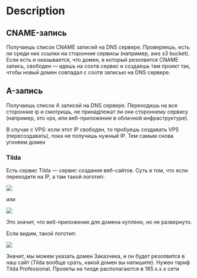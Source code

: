 # Description

## CNAME-запись

Получаешь список CNAME записей на DNS сервере. Проверяешь, есть ли среди них ссылки на сторонние сервисы (например, aws s3 bucket). Если есть и оказывается, что домен, в который резолвится CNAME запись, свободен — идешь на соотв сервис и создаешь там проект так, чтобы новый домен совпадал с соотв записью на DNS сервере.

## A-запись

Получаешь список A записей на DNS сервере. Переходишь на все сторонние ip и смотришь, не принадлежат ли они стороннему сервису (например, это vps, или веб-приложение в облачной инфраструктуре).&#x20;

В случае с VPS: если этот IP свободен, то пробуешь создавать VPS (пересоздавать), пока не получишь нужный IP. Тем самым снова угоняем домен

### Tilda

Есть сервис Tilda — сервис создания веб-сайтов. Суть в том, что если переходите на IP, а там такой логотип:&#x20;

![](<../../../../.gitbook/assets/изображение (27).png>)

или

![](<../../../../.gitbook/assets/изображение (31).png>)

Это значит, что веб-приложение для домена куплено, но не развернуто.

Если видим, такой логотип:

![](<../../../../.gitbook/assets/изображение (28).png>)

Значит, мы можем указать домен Заказчика, и он будет резолвится в наш сайт (Tilda вообще срать, какой домен вы напишите). Нужен тариф Tilda Professional. Проекты на тилде располагаются в 185.x.x.x сети
